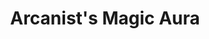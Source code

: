 ---
title: "Arcanist's Magic Aura"
index: "arcanists-magic-aura"
permalink: /spells/arcanists-magic-aura/
tags:
  - Spell
  - 2nd Level
  - Illusion
available_for:
  - Wizard
level: "2nd Level"
school: "Illusion"
range: "Touch"
comp:
  - V
  - S
  - M
material: "a small square of silk."
duration: "24 Hours"
description: |
  You place an illusion on a creature or an object you touch so that divination spells reveal false information about it. The target can be a willing creature or an object that isn't being carried or worn by another creature.

  When you cast the spell, choose one or both of the following effects. The effect lasts for the duration. If you cast this spell on the same creature or object every day for 30 days, placing the same effect on it each time, the illusion lasts until it is dispelled.

  ***False Aura.*** You change the way the target appears to spells and magical effects, such as detect magic, that detect magical auras. You can make a nonmagical object appear magical, a magical object appear nonmagical, or change the object's magical aura so that it appears to belong to a specific school of magic that you choose. When you use this effect on an object, you can make the false magic apparent to any creature that handles the item.

  ***Mask.*** You change the way the target appears to spells and magical effects that detect creature types, such as a paladin's Divine Sense or the trigger of a symbol spell. You choose a creature type and other spells and magical effects treat the target as if it were a creature of that type or of that alignment.
excerpt: "You place an illusion on a creature or an object you touch so that divination spells reveal false information about it."
source: "Basic Rules"
---